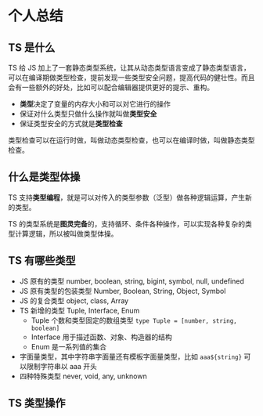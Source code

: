 # 个人总结

## TS 是什么

TS 给 JS 加上了一套静态类型系统，让其从动态类型语言变成了静态类型语言，可以在编译期做类型检查，提前发现一些类型安全问题，提高代码的健壮性。而且会有一些额外的好处，比如可以配合编辑器提供更好的提示、重构。

- **类型**决定了变量的内存大小和可以对它进行的操作
- 保证对什么类型只做什么操作就叫做**类型安全**
- 保证类型安全的方式就是**类型检查**

类型检查可以在运行时做，叫做动态类型检查，也可以在编译时做，叫做静态类型检查。


## 什么是类型体操

TS 支持**类型编程**，就是可以对传入的类型参数（泛型）做各种逻辑运算，产生新的类型。 

TS 的类型系统是**图灵完备**的，支持循环、条件各种操作，可以实现各种复杂的类型计算逻辑，所以被叫做类型体操。

## TS 有哪些类型

- JS 原有的类型 number, boolean, string, bigint, symbol, null, undefined
- JS 原有类型的包装类型 Number, Boolean, String, Object, Symbol
- JS 的复合类型 object, class, Array
- TS 新增的类型 Tuple, Interface, Enum
  - Tuple 个数和类型固定的数组类型 `type Tuple = [number, string, boolean]`
  - Interface 用于描述函数、对象、构造器的结构
  - Enum 是一系列值的集合
- 字面量类型，其中字符串字面量还有模板字面量类型，比如 `aaa${string}` 可以限制字符串以 aaa 开头
- 四种特殊类型 never, void, any, unknown

## TS 类型操作

